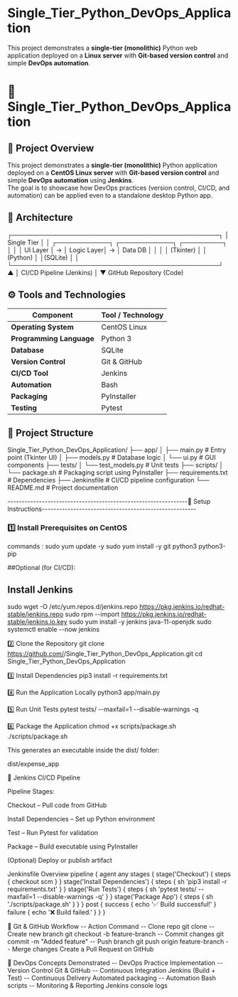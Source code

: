 # Single_Tier_Python_DevOps_Application
This project demonstrates a **single-tier (monolithic)** Python web application deployed on a **Linux server** with **Git-based version control** and simple **DevOps automation**.

# 🐍 Single_Tier_Python_DevOps_Application

## 📘 Project Overview
This project demonstrates a **single-tier (monolithic)** Python application deployed on a **CentOS Linux server** with **Git-based version control** and simple **DevOps automation** using **Jenkins**.  
The goal is to showcase how DevOps practices (version control, CI/CD, and automation) can be applied even to a standalone desktop Python app.



## 🧩 Architecture
┌───────────────────────────────────────────────┐
│ Single Tier │
│ ┌────────────┐ ┌────────────┐ ┌─────────┐ │
│ │ UI Layer │ → │ Logic Layer│ → │ Data DB │ │
│ │ (Tkinter) │ │ (Python) │ │(SQLite) │ │
└───────────────────────────────────────────────┘
▲
│
CI/CD Pipeline (Jenkins)
│
▼
GitHub Repository (Code)

## ⚙️ Tools and Technologies
| Component | Tool / Technology |
|------------|-------------------|
| **Operating System** | CentOS Linux |
| **Programming Language** | Python 3 |
| **Database** | SQLite |
| **Version Control** | Git & GitHub |
| **CI/CD Tool** | Jenkins |
| **Automation** | Bash |
| **Packaging** | PyInstaller |
| **Testing** | Pytest |

## 📁 Project Structure
Single_Tier_Python_DevOps_Application/
├── app/
│ ├── main.py # Entry point (Tkinter UI)
│ ├── models.py # Database logic
│ └── ui.py # GUI components
├── tests/
│ └── test_models.py # Unit tests
├── scripts/
│ └── package.sh # Packaging script using PyInstaller
├── requirements.txt # Dependencies
├── Jenkinsfile # CI/CD pipeline configuration
└── README.md # Project documentation





---------------------------------------------------------------🧰 Setup Instructions------------------------------------------------------




### 1️⃣ Install Prerequisites on CentOS
commands : 
sudo yum update -y
sudo yum install -y git python3 python3-pip

##Optional (for CI/CD):
## Install Jenkins
sudo wget -O /etc/yum.repos.d/jenkins.repo https://pkg.jenkins.io/redhat-stable/jenkins.repo
sudo rpm --import https://pkg.jenkins.io/redhat-stable/jenkins.io.key
sudo yum install -y jenkins java-11-openjdk
sudo systemctl enable --now jenkins

2️⃣ Clone the Repository
git clone https://github.com/<your-username>/Single_Tier_Python_DevOps_Application.git
cd Single_Tier_Python_DevOps_Application

3️⃣ Install Dependencies
pip3 install -r requirements.txt

4️⃣ Run the Application Locally
python3 app/main.py

5️⃣ Run Unit Tests
pytest tests/ --maxfail=1 --disable-warnings -q

6️⃣ Package the Application
chmod +x scripts/package.sh
./scripts/package.sh


This generates an executable inside the dist/ folder:

dist/expense_app

🔄 Jenkins CI/CD Pipeline

Pipeline Stages:

Checkout – Pull code from GitHub

Install Dependencies – Set up Python environment

Test – Run Pytest for validation

Package – Build executable using PyInstaller

(Optional) Deploy or publish artifact

Jenkinsfile Overview
pipeline {
    agent any
    stages {
        stage('Checkout') {
            steps { checkout scm }
        }
        stage('Install Dependencies') {
            steps { sh 'pip3 install -r requirements.txt' }
        }
        stage('Run Tests') {
            steps { sh 'pytest tests/ --maxfail=1 --disable-warnings -q' }
        }
        stage('Package App') {
            steps { sh './scripts/package.sh' }
        }
    }
    post {
        success { echo '✅ Build successful!' }
        failure { echo '❌ Build failed.' }
    }
}


🔗 Git & GitHub Workflow
-- Action	Command
-- Clone repo	git clone <repo-url>
-- Create new branch	git checkout -b feature-branch
-- Commit changes	git commit -m "Added feature"
-- Push branch	git push origin feature-branch
-- Merge changes	Create a Pull Request on GitHub

🧩 DevOps Concepts Demonstrated
-- DevOps Practice	Implementation
-- Version Control	Git & GitHub
-- Continuous Integration	Jenkins (Build + Test)
-- Continuous Delivery	Automated packaging
-- Automation	Bash scripts
-- Monitoring & Reporting	Jenkins console logs
